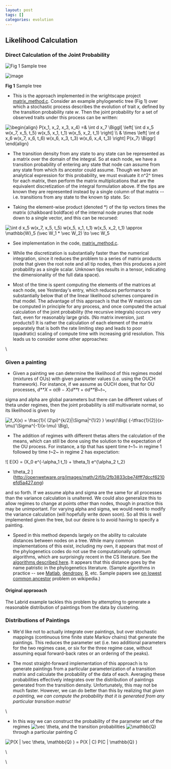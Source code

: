 ```yaml
---
layout: post
tags: []
categories: evolution
---
```






 





Likelihood Calculation
----------------------

### Direct Calculation of the Joint Probability

![Fig 1 Sample
tree](http://openwetware.org/images/thumb/d/d9/Sampletree.png/180px-Sampletree.png)

![image](/skins/common/images/magnify-clip.png)

**Fig 1** Sample tree

-   This is the approach implemented in the wrightscape project
    [matrix\_method.c](http://github.com/cboettig/wrightscape/blob/master/src/matrix_method.c "http://github.com/cboettig/wrightscape/blob/master/src/matrix_method.c").
    Consider an example phylogenetic tree (Fig 1) over which a
    stochastic process describes the evolution of trait *x,* defined by
    the transition probability rate *w*. Then the joint probability for
    a set of observed traits under this process can be written:

![ \\begin{align} P(x\_1, x\_2, x\_3, x\_4) =& \\int d x\_7 \\Biggl[
\\left[ \\int d x\_5 w(x\_7, x\_5, t\_5) w(x\_5, x\_1, t\_1) w(x\_5,
x\_2, t\_1) \\right] \\\\ & \\times \\left[ \\int d x\_6 w(x\_7, x\_6,
t\_6) w(x\_6, x\_3, t\_3) w(x\_6, x\_4, t\_3) \\right] P(x\_7) \\Biggr]
\\end{align}
](http://openwetware.org/images/math/0/a/c/0ac79d1c40c55d61a5acf6e240f06438.png)

-   The transition density from any state to any state can be
    represented as a matrix over the domain of the integral. So at each
    node, we have a transition probability of entering any state that
    node can assume from any state from which its ancestor could assume.
    Though we have an analytical expression for this probability, we
    must evaluate it *n*^2^ times for each matrix, then perform the
    matrix multiplications that are the equivalent discretization of the
    integral formulation above. If the tips are known they are
    represented instead by a single column of that matrix -- i.e.
    transitions from any state to the known tip state. So:

-   Taking the element-wise product (denoted \*) of the tip vectors
    times the matrix (chalkboard boldface) of the internal node prunes
    that node down to a single vector, and this can be recursed:

![ \\int d x\_5 w(x\_7, x\_5, t\_5) w(x\_5, x\_1, t\_1) w(x\_5, x\_2,
t\_1) \\approx \\mathbb{W}\_5 (\\vec W\_1 \* \\vec W\_2) \\to \\vec W\_5
](http://openwetware.org/images/math/8/1/6/8169d9da7630c0db3078b7f473f701e3.png)

-   See implementation in the code,
    [matrix\_method.c](http://github.com/cboettig/wrightscape/blob/master/src/matrix_method.c "http://github.com/cboettig/wrightscape/blob/master/src/matrix_method.c").

-   While the discretization is substantially faster than the numerical
    integration, since it reduces the problem to a series of matrix
    products (note that given the root note and all tip nodes, then this
    produces a joint probability as a single scalar. Unknown tips
    results in a tensor, indicating the dimensionality of the full data
    space).

-   Most of the time is spent computing the elements of the matrices at
    each node, see Yesterday's entry, which reduces performance to
    substantially below that of the linear likelihood schemes compared
    in that model. The advantage of this approach is that the W matrices
    can be computed in principle for any process, and once computed the
    actual calculation of the joint probability (the recursive
    integrals) occurs very fast, even for reasonably large grids. (No
    matrix inversion, just products!) It is rather the calculation of
    each element of the matrix separately that is both the rate limiting
    step and leads to poor (quadratic) scaling of compute time with
    increasing grid resolution. This leads us to consider some other
    approaches:

\

### Given a painting

-   Given a painting we can determine the likelihood of this regimes
    model (mixtures of OUs) with given parameter values (i.e. using the
    OUCH framework). For instance, if we assume as OUCH does, that for
    OU processes, *d**X* = α(θ − *X*)*d**t* + σ*d**B*~*t*~,

sigma and alpha are global parameters but there can be different values
of theta under regimes, then the joint probability is *still*
multivariate normal, so its likelihood is given by

![ f\_X(x) = \\frac{1}{ (2\\pi)\^{k/2}|\\Sigma|\^{1/2} } \\exp\\!\\Big(
{-\\tfrac{1}{2}}(x-\\mu)'\\Sigma\^{-1}(x-\\mu) \\Big),
](http://openwetware.org/images/math/a/0/a/a0ad9db46854c4a616ce6959095cf21d.png)

-   The addition of regimes with different thetas alters the calculation
    of the means, which can still be done using the solution to the
    expectation of the OU process. For instance, a tip that has spent
    time *t*~1~ in regime 1 followed by time *t*~2~ in regime 2 has
    expectation:

![ E(X) = (X\_0 e\^{-\\alpha\_1 t\_1} + \\theta\_1) e\^{\\alpha\_2 t\_2}
+ \\theta\_2
](http://openwetware.org/images/math/2/f/b/2fb3833cbe74fff7dccf6210efd5a427.png)

and so forth. If we assume alpha and sigma are the same for all
processes than the variance calculation is unaltered. We could also
generalize this to allow regimes to change at points other than nodes,
though in practice this may be unimportant. For varying alpha and sigma,
we would need to modify the variance calculation (will hopefully write
down soon). So all this is well implemented given the tree, but our
desire is to avoid having to specify a painting.

-   Speed in this method depends largely on the ability to calculate
    distances between nodes on a tree. While many common implementations
    of this exist, including my own, it appears that most of the
    phylogenetics codes do not use the computationally optimum
    algorithms, which are surprisingly recent in the CS literature. See
    the [algorithms described
    here](http://www.topcoder.com/tc?module=Static&d1=tutorials&d2=lowestCommonAncestor "http://www.topcoder.com/tc?module=Static&d1=tutorials&d2=lowestCommonAncestor").
    It appears that this distance goes by the name patristic in the
    phylogenetics literature. (Sample algorithms in practice -- see
    [Matlab](http://www.mathworks.com/access/helpdesk/help/toolbox/bioinfo/ug/a1075738685b2.html "http://www.mathworks.com/access/helpdesk/help/toolbox/bioinfo/ug/a1075738685b2.html"),
    [dendropy](http://github.com/jeetsukumaran/DendroPy/blob/master/dendropy/treecalc.py "http://github.com/jeetsukumaran/DendroPy/blob/master/dendropy/treecalc.py"),
    [R](https://www.nescent.org/wg_phyloinformatics/R_Hackathon_1/DataTreeManipulation "https://www.nescent.org/wg_phyloinformatics/R_Hackathon_1/DataTreeManipulation"),
    etc. Sample papers see [on lowest common
    ancestor](http://en.wikipedia.org/wiki/Lowest_common_ancestor "http://en.wikipedia.org/wiki/Lowest_common_ancestor")
    problem on wikipedia.)

#### Original appraoach

The Labrid example tackles this problem by attempting to generate a
reasonable distribution of paintings from the data by clustering.

### Distributions of Paintings

-   We'd like not to actually integrate over paintings, but over
    stochastic mappings (continuous time finite state Markov chains)
    that generate the paintings. This reduces the parameter set (i.e.
    two additional parameters for the two regimes case, or six for the
    three regime case, without assuming equal forward-back rates or an
    ordering of the peaks).

-   The most straight-forward implementation of this approach is to
    generate paintings from a particular parameterization of a
    transition matrix and calculate the probability of the data of each.
    Averaging these probabilities effectively integrates over the
    distribution of paintings generated from the transition density.
    Unfortunately, this may not be much faster. However, we can do
    better than this by realizing that *given a painting, we can compute
    the probability that it is generated from any particular transition
    matrix!*

\

-   In this way we can construct the probability of the parameter set of
    the regimes ![ \\vec \\theta
    ](http://openwetware.org/images/math/1/c/8/1c876a2b07f33c4f32b5f73a9d790a18.png),
    and the transition probabilities ![ \\mathbb{Q}
    ](http://openwetware.org/images/math/d/4/5/d45a4aa156a8ac07ab80e7d9cf5fa79f.png)
    through a particular painting *C*

![ P(X | \\vec \\theta, \\mathbb{Q} ) = P(X | C) P(C | \\mathbb{Q} )
](http://openwetware.org/images/math/b/7/d/b7d74172c4b6e8084dc7907ec3dd6300.png)

\

\

